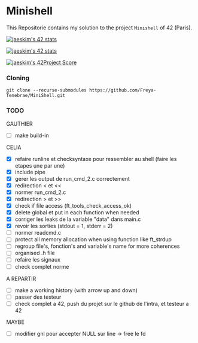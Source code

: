 # Minishell

This Repositorie contains my solution to the project `Minishell` of 42 (Paris).

[![jaeskim's 42 stats](https://badge42.herokuapp.com/api/stats/cmaginot?cursus=42cursus&privacyName=true)](https://github.com/JaeSeoKim/badge42)

[![jaeskim's 42 stats](https://badge42.herokuapp.com/api/stats/gadeneux?cursus=42cursus&privacyName=true)](https://github.com/JaeSeoKim/badge42)

[![jaeskim's 42Project Score](https://badge42.herokuapp.com/api/project/cmaginot/minishell)](https://github.com/JaeSeoKim/badge42)

### Cloning

```shell
git clone --recurse-submodules https://github.com/Freya-Tenebrae/MiniShell.git
```

### TODO

GAUTHIER
- [ ] make build-in

CELIA
- [x] refaire runline et checksyntaxe pour ressembler au shell (faire les etapes une par une)
- [x] include pipe
- [x] gerer les output de run_cmd_2.c correctement
- [x] redirection < et <<
- [x] normer run_cmd_2.c
- [x] redirection > et >>
- [x] check if file access (ft_tools_check_access_ok)
- [x] delete global et put in each function when needed
- [x] corriger les leaks de la variable "data" dans main.c
- [x] revoir les sorties (stdout = 1, stderr = 2)
- [ ] normer readcmd.c
- [ ] protect all memory allocation when using function like ft_strdup
- [ ] regroup file's, fonction's and variable's name for more coherences
- [ ] organised .h file
- [ ] refaire les signaux
- [ ] check complet norme

A REPARTIR
- [ ] make a working history (with arrow up and down)
- [ ] passer des testeur
- [ ] check complet a 42, push du projet sur le github de l'intra, et testeur a 42

MAYBE
- [ ] modifier gnl pour accepter NULL sur line -> free le fd